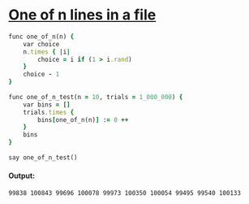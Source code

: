 [1]: https://rosettacode.org/wiki/One_of_n_lines_in_a_file

# [One of n lines in a file][1]

```ruby
func one_of_n(n) {
    var choice
    n.times { |i|
        choice = i if (1 > i.rand)
    }
    choice - 1
}
 
func one_of_n_test(n = 10, trials = 1_000_000) {
    var bins = []
    trials.times {
        bins[one_of_n(n)] := 0 ++
    }
    bins
}
 
say one_of_n_test()
```

#### Output:
```
99838 100843 99696 100078 99973 100350 100054 99495 99540 100133
```